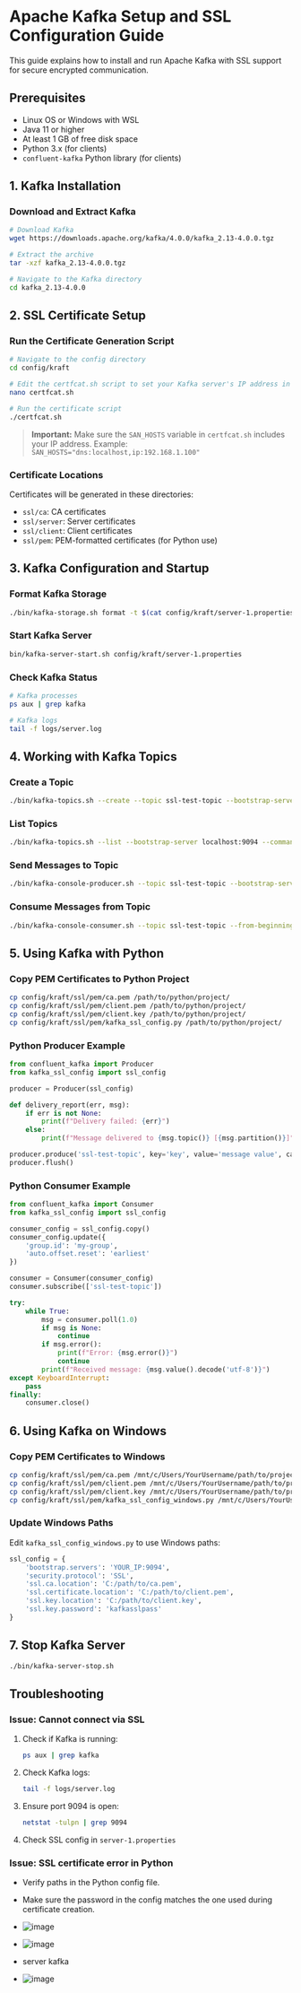 # Apache Kafka Setup and SSL Configuration Guide

This guide explains how to install and run Apache Kafka with SSL support for secure encrypted communication.

## Prerequisites

- Linux OS or Windows with WSL
- Java 11 or higher
- At least 1 GB of free disk space
- Python 3.x (for clients)
- `confluent-kafka` Python library (for clients)

## 1. Kafka Installation

### Download and Extract Kafka

```bash
# Download Kafka
wget https://downloads.apache.org/kafka/4.0.0/kafka_2.13-4.0.0.tgz

# Extract the archive
tar -xzf kafka_2.13-4.0.0.tgz

# Navigate to the Kafka directory
cd kafka_2.13-4.0.0
```

## 2. SSL Certificate Setup

### Run the Certificate Generation Script

```bash
# Navigate to the config directory
cd config/kraft

# Edit the certfcat.sh script to set your Kafka server's IP address in SAN_HOSTS
nano certfcat.sh

# Run the certificate script
./certfcat.sh
```

> **Important:** Make sure the `SAN_HOSTS` variable in `certfcat.sh` includes your IP address.
> Example: `SAN_HOSTS="dns:localhost,ip:192.168.1.100"`

### Certificate Locations

Certificates will be generated in these directories:

- `ssl/ca`: CA certificates
- `ssl/server`: Server certificates
- `ssl/client`: Client certificates
- `ssl/pem`: PEM-formatted certificates (for Python use)

## 3. Kafka Configuration and Startup

### Format Kafka Storage

```bash
./bin/kafka-storage.sh format -t $(cat config/kraft/server-1.properties | grep node.id | cut -d= -f2)-$(date +%s) -c ./config/kraft/server-1.properties
```

### Start Kafka Server

```bash
bin/kafka-server-start.sh config/kraft/server-1.properties
```

### Check Kafka Status

```bash
# Kafka processes
ps aux | grep kafka

# Kafka logs
tail -f logs/server.log
```

## 4. Working with Kafka Topics

### Create a Topic

```bash
./bin/kafka-topics.sh --create --topic ssl-test-topic --bootstrap-server localhost:9094 --command-config ./config/kraft/client-ssl.properties --partitions 3 --replication-factor 1
```

### List Topics

```bash
./bin/kafka-topics.sh --list --bootstrap-server localhost:9094 --command-config ./config/kraft/client-ssl.properties
```

### Send Messages to Topic

```bash
./bin/kafka-console-producer.sh --topic ssl-test-topic --bootstrap-server localhost:9094 --producer.config ./config/kraft/client-ssl.properties
```

### Consume Messages from Topic

```bash
./bin/kafka-console-consumer.sh --topic ssl-test-topic --from-beginning --bootstrap-server localhost:9094 --consumer.config ./config/kraft/client-ssl.properties
```

## 5. Using Kafka with Python

### Copy PEM Certificates to Python Project

```bash
cp config/kraft/ssl/pem/ca.pem /path/to/python/project/
cp config/kraft/ssl/pem/client.pem /path/to/python/project/
cp config/kraft/ssl/pem/client.key /path/to/python/project/
cp config/kraft/ssl/pem/kafka_ssl_config.py /path/to/python/project/
```

### Python Producer Example

```python
from confluent_kafka import Producer
from kafka_ssl_config import ssl_config

producer = Producer(ssl_config)

def delivery_report(err, msg):
    if err is not None:
        print(f"Delivery failed: {err}")
    else:
        print(f"Message delivered to {msg.topic()} [{msg.partition()}]")

producer.produce('ssl-test-topic', key='key', value='message value', callback=delivery_report)
producer.flush()
```

### Python Consumer Example

```python
from confluent_kafka import Consumer
from kafka_ssl_config import ssl_config

consumer_config = ssl_config.copy()
consumer_config.update({
    'group.id': 'my-group',
    'auto.offset.reset': 'earliest'
})

consumer = Consumer(consumer_config)
consumer.subscribe(['ssl-test-topic'])

try:
    while True:
        msg = consumer.poll(1.0)
        if msg is None:
            continue
        if msg.error():
            print(f"Error: {msg.error()}")
            continue
        print(f"Received message: {msg.value().decode('utf-8')}")
except KeyboardInterrupt:
    pass
finally:
    consumer.close()
```

## 6. Using Kafka on Windows

### Copy PEM Certificates to Windows

```bash
cp config/kraft/ssl/pem/ca.pem /mnt/c/Users/YourUsername/path/to/project/
cp config/kraft/ssl/pem/client.pem /mnt/c/Users/YourUsername/path/to/project/
cp config/kraft/ssl/pem/client.key /mnt/c/Users/YourUsername/path/to/project/
cp config/kraft/ssl/pem/kafka_ssl_config_windows.py /mnt/c/Users/YourUsername/path/to/project/
```

### Update Windows Paths

Edit `kafka_ssl_config_windows.py` to use Windows paths:

```python
ssl_config = {
    'bootstrap.servers': 'YOUR_IP:9094',
    'security.protocol': 'SSL',
    'ssl.ca.location': 'C:/path/to/ca.pem',
    'ssl.certificate.location': 'C:/path/to/client.pem',
    'ssl.key.location': 'C:/path/to/client.key',
    'ssl.key.password': 'kafkasslpass'
}
```

## 7. Stop Kafka Server

```bash
./bin/kafka-server-stop.sh
```

## Troubleshooting

### Issue: Cannot connect via SSL

1. Check if Kafka is running:
   ```bash
   ps aux | grep kafka
   ```
2. Check Kafka logs:
   ```bash
   tail -f logs/server.log
   ```
3. Ensure port 9094 is open:
   ```bash
   netstat -tulpn | grep 9094
   ```
4. Check SSL config in `server-1.properties`

### Issue: SSL certificate error in Python

- Verify paths in the Python config file.
- Make sure the password in the config matches the one used during certificate creation.

- ![image](https://github.com/user-attachments/assets/1ec4965f-6a67-4d41-aaf2-df26c87e67b0)

- ![image](https://github.com/user-attachments/assets/f09468da-12f7-410d-9cd5-bcf8b44f4c52)

- server kafka

- ![image](https://github.com/user-attachments/assets/88d22c4a-a64f-4ac1-8eb5-b171e097fc12)


